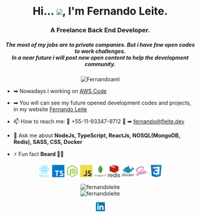 <h1 align="center">
    Hi...
    <img
            src="https://raw.githubusercontent.com/kaueMarques/kaueMarques/master/hi.gif"
            width="5px"
    />, I'm Fernando Leite.
</h1>
<h3 align="center">
    A Freelance Back End Developer.
</h3>
<h5 align="center">
    The most of my jobs are to private companies. But i have few open codes to
    work challenges. <br />In a near future i will post new open content to help
    the development community.
</h5>
<p align="center">
    <img
            src="https://komarev.com/ghpvc/?username=Fernandoaml&color=yellowgreen"
            alt="Fernandoaml"
    />

   - ➡ Nowadays i working on [AWS Code]()
   
   - ➡ You will can see my future opened development codes and projects, in my website [Fernando Leite](https://fleite.dev)
   
   - 📫 How to reach me:  📱 +55-11-93347-9712 📧 ➡ fernando@fleite.dev
   
   - 💬 Ask me about **NodeJs, TypeScript, ReactJs, NOSQL(MongoDB, Redis), SASS, CSS, Docker**
   
   - ⚡ Fun fact **Beard 🧔🏻**

<p align="center">
    <img
            src="https://raw.githubusercontent.com/devicons/devicon/2809b567852a4648062a2d3e7c1c531367458c0b/icons/react/react-original-wordmark.svg"
            alt="react"
            width="33"
            height="33"
    />
    <img
            src="https://raw.githubusercontent.com/devicons/devicon/2809b567852a4648062a2d3e7c1c531367458c0b/icons/typescript/typescript-original.svg"
            alt="typescript"
            width="33"
            height="33"
    />
    <img
            src="https://raw.githubusercontent.com/devicons/devicon/2809b567852a4648062a2d3e7c1c531367458c0b/icons/nodejs/nodejs-original.svg"
            alt="nodejs"
            width="33"
            height="33"
    />
    <img
            src="https://raw.githubusercontent.com/devicons/devicon/2809b567852a4648062a2d3e7c1c531367458c0b/icons/javascript/javascript-original.svg"
            alt="javascript"
            width="33"
            height="33"
    />
    <img
            src="https://raw.githubusercontent.com/devicons/devicon/2809b567852a4648062a2d3e7c1c531367458c0b/icons/mongodb/mongodb-original-wordmark.svg"
            alt="mongodb"
            width="33"
            height="33"
    />
    <img
            src="https://raw.githubusercontent.com/devicons/devicon/2809b567852a4648062a2d3e7c1c531367458c0b/icons/redis/redis-original-wordmark.svg"
            alt="redis"
            width="33"
            height="33"
    />
    <img
            src="https://raw.githubusercontent.com/devicons/devicon/2809b567852a4648062a2d3e7c1c531367458c0b/icons/docker/docker-original-wordmark.svg"
            alt="docker"
            width="33"
            height="33"
    />
    <img
            src="https://raw.githubusercontent.com/devicons/devicon/2809b567852a4648062a2d3e7c1c531367458c0b/icons/sass/sass-original.svg"
            alt="sass"
            width="33"
            height="33"
    />
    <img
            src="https://raw.githubusercontent.com/devicons/devicon/2809b567852a4648062a2d3e7c1c531367458c0b/icons/css3/css3-original.svg"
            alt="css"
            width="33"
            height="33"
    />
</p>
<p align="center">
    <img
            src="https://github-readme-stats.vercel.app/api?username=Fernandoaml&show_icons=true&count_private=true&theme=outrun&locale=en&hide_border=false"
            alt="fernandoleite"
    />
    <br/>
    <img
            src="https://github-readme-stats.vercel.app/api/top-langs/?username=Fernandoaml&layout=compact&theme=outrun"
            alt="fernandoleite"
    />
</p>

<p align="center">
    <a href="https://linkedin.com/in/fernandoaml" target="blank"
    ><img
            align="center"
            src="https://raw.githubusercontent.com/devicons/devicon/2809b567852a4648062a2d3e7c1c531367458c0b/icons/linkedin/linkedin-original.svg"
            alt="fernandoaml"
            height="25"
            width="25"
    /></a>
</p>
